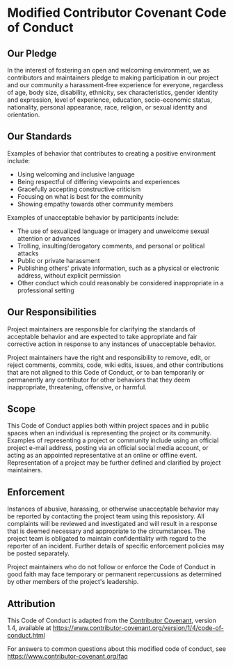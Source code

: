 # Modified Contributor Covenant Code of Conduct

 ## Our Pledge

 In the interest of fostering an open and welcoming environment, we as
contributors and maintainers pledge to making participation in our project and
our community a harassment-free experience for everyone, regardless of age, body
size, disability, ethnicity, sex characteristics, gender identity and expression,
level of experience, education, socio-economic status, nationality, personal
appearance, race, religion, or sexual identity and orientation.

 ## Our Standards

 Examples of behavior that contributes to creating a positive environment
include:

 * Using welcoming and inclusive language
* Being respectful of differing viewpoints and experiences
* Gracefully accepting constructive criticism
* Focusing on what is best for the community
* Showing empathy towards other community members

 Examples of unacceptable behavior by participants include:

 * The use of sexualized language or imagery and unwelcome sexual attention or
 advances
* Trolling, insulting/derogatory comments, and personal or political attacks
* Public or private harassment
* Publishing others' private information, such as a physical or electronic
 address, without explicit permission
* Other conduct which could reasonably be considered inappropriate in a
 professional setting

 ## Our Responsibilities

 Project maintainers are responsible for clarifying the standards of acceptable
behavior and are expected to take appropriate and fair corrective action in
response to any instances of unacceptable behavior.

 Project maintainers have the right and responsibility to remove, edit, or
reject comments, commits, code, wiki edits, issues, and other contributions
that are not aligned to this Code of Conduct, or to ban temporarily or
permanently any contributor for other behaviors that they deem inappropriate,
threatening, offensive, or harmful.

 ## Scope

 This Code of Conduct applies both within project spaces and in public spaces
when an individual is representing the project or its community. Examples of
representing a project or community include using an official project e-mail
address, posting via an official social media account, or acting as an appointed
representative at an online or offline event. Representation of a project may be
further defined and clarified by project maintainers.

 ## Enforcement

 Instances of abusive, harassing, or otherwise unacceptable behavior may be
reported by contacting the project team using this reposistory. All
complaints will be reviewed and investigated and will result in a response that
is deemed necessary and appropriate to the circumstances. The project team is
obligated to maintain confidentiality with regard to the reporter of an incident.
Further details of specific enforcement policies may be posted separately.

 Project maintainers who do not follow or enforce the Code of Conduct in good
faith may face temporary or permanent repercussions as determined by other
members of the project's leadership.

 ## Attribution

 This Code of Conduct is adapted from the [Contributor Covenant][homepage], version 1.4,
available at https://www.contributor-covenant.org/version/1/4/code-of-conduct.html

 [homepage]: https://www.contributor-covenant.org

 For answers to common questions about this modified code of conduct, see
https://www.contributor-covenant.org/faq

